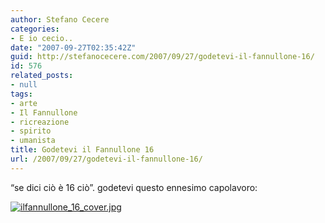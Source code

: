 ```yaml
---
author: Stefano Cecere
categories:
- E io cecio..
date: "2007-09-27T02:35:42Z"
guid: http://stefanocecere.com/2007/09/27/godetevi-il-fannullone-16/
id: 576
related_posts:
- null
tags:
- arte
- Il Fannullone
- ricreazione
- spirito
- umanista
title: Godetevi il Fannullone 16
url: /2007/09/27/godetevi-il-fannullone-16/
---
```


&#8220;se dici ciò è 16 ciò&#8221;. godetevi questo ennesimo capolavoro:

[![ilfannullone_16_cover.jpg](http://stefanocecere.com/wp-content/uploads/sites/3/2007/09/ilfannullone_16_cover.jpg)](http://www.ilfannullone.it/articoli/ilfannullone-16/)